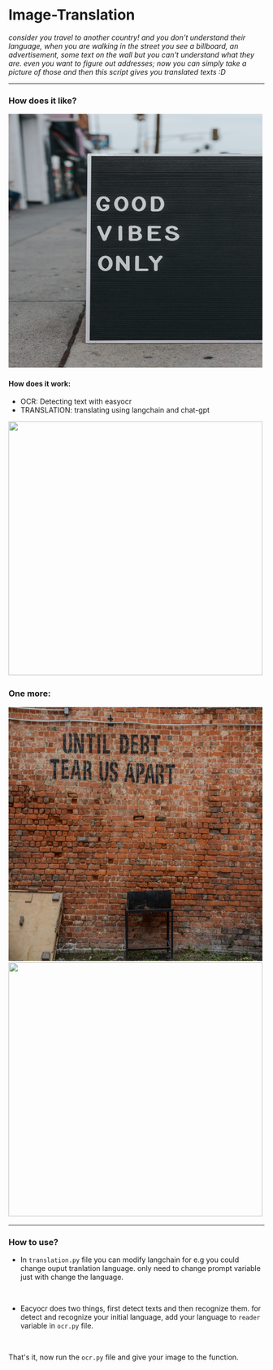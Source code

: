 # Image-Translation
<em>
consider you travel to another country! and you don't understand their language, when you are walking in the street you see a billboard, an advertisement, some text on the wall but you can't understand what they are.  even you want to figure out addresses; now you can simply take a picture of those and then this script gives you translated texts :D
</em>
<hr>

### How does it like?

<img src="statics/ocr.jpg" width=500, height=500>

#### How does it work:<br>

*  OCR: Detecting text with easyocr
*  TRANSLATION: translating using langchain and chat-gpt


<img src="statics/output_ocr.jpg" width=500, height=500>

### One more:

<img src="statics/ocr2.jpg" width=500, height=500>
<img src="statics/output_ocr2.jpg" width=500, height=500>

<hr>

### How to use?

*  In `translation.py` file you can modify langchain for e.g you could change ouput tranlation language. only need to change prompt variable just with change the language.

<br>

*  Eacyocr does two things, first detect texts and then recognize them. for detect and recognize your initial language, add your language to `reader` variable in `ocr.py` file.

<br>

That's it, now run the `ocr.py` file and give your image to the function.
